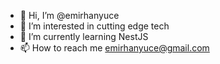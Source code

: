 - 👋 Hi, I’m @emirhanyuce
- 👀 I’m interested in cutting edge tech
- 🌱 I’m currently learning NestJS
- 📫 How to reach me emirhanyuce@gmail.com

<!---
emirhanyuce/emirhanyuce is a ✨ special ✨ repository because its `README.md` (this file) appears on your GitHub profile.
You can click the Preview link to take a look at your changes.
--->
